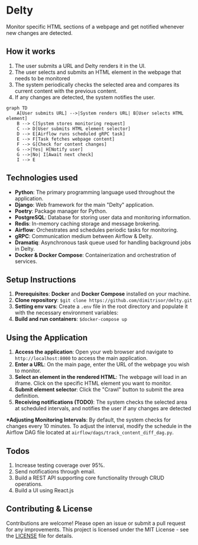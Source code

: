 # Delty

Monitor specific HTML sections of a webpage and get notified whenever new changes are
detected.

## How it works

1. The user submits a URL and Delty renders it in the UI.
2. The user selects and submits an HTML element in the webpage that needs to be
   monitored
3. The system periodically checks the selected area and compares its current content
   with the previous content.
4. If any changes are detected, the system notifies the user.

```mermaid
graph TD
    A[User submits URL] -->|System renders URL| B[User selects HTML element]
    B --> C[System stores monitoring request]
    C --> D[User submits HTML element selector]
    D --> E[Airflow runs scheduled gRPC task]
    E --> F[Task fetches webpage content]
    F --> G[Check for content changes]
    G -->|Yes| H[Notify user]
    G -->|No| I[Await next check]
    I --> E
```

## Technologies used

- **Python**: The primary programming language used throughout the application.
- **Django**: Web framework for the main "Delty" application.
- **Poetry**: Package manager for Python.
- **PostgreSQL**: Database for storing user data and monitoring information.
- **Redis**: In-memory caching storage and message brokering.
- **Airflow**: Orchestrates and schedules periodic tasks for monitoring.
- **gRPC**: Communication medium between Airflow & Delty.
- **Dramatiq**: Asynchronous task queue used for handling background jobs in Delty.
- **Docker & Docker Compose**: Containerization and orchestration of services.

## Setup Instructions

1. **Prerequisites**: **Docker** and **Docker Compose** installed on your machine.
2. **Clone repository**: `$git clone https://github.com/dimitrisor/delty.git`
3. **Setting env vars**: Create a `.env` file in the root directory and populate it with
   the necessary environment variables:
4. **Build and run containers**: `$docker-compose up`

## Using the Application

1. **Access the application**: Open your web browser and navigate to
   `http://localhost:8000` to access the main application.
2. **Enter a URL**: On the main page, enter the URL of the webpage you wish to monitor.
3. **Select an element in the rendered HTML**: The webpage will load in an iframe. Click
   on the specific HTML element you want to monitor.
4. **Submit element selector**: Click the "Crawl" button to submit the area definition.
5. **Receiving notifications (TODO)**: The system checks the selected area at scheduled
   intervals, and notifies the user if any changes are detected

**\*Adjusting Monitoring Intervals**: By default, the system checks for changes every 10
minutes. To adjust the interval, modify the schedule in the Airflow DAG file located at
`airflow/dags/track_content_diff_dag.py`.

## Todos

1. Increase testing coverage over 95%.
2. Send notifications through email.
3. Build a REST API supporting core functionality through CRUD operations.
4. Build a UI using React.js

## Contributing & License

Contributions are welcome! Please open an issue or submit a pull request for any
improvements. This project is licensed under the MIT License - see the
[LICENSE](LICENSE) file for details.
